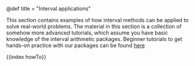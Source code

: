 @def title = "Interval applications"

This section contains examples of how interval methods can be applied to solve real-world problems. The material in this section is a collection of somehow more advanced tutorials, which assume you have basic knowledge of the interval arithmetic packages. Beginner tutorials to get hands-on practice with our packages can be found [here](/pages/tutorials/)

{{index howTo}}
